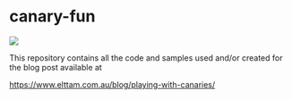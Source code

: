 # canary-fun

![](https://github.com/elttam/canary-fun/blob/master/img/terminator_canary.png?raw=true)

This repository contains all the code and samples used and/or created for the blog post available at

https://www.elttam.com.au/blog/playing-with-canaries/

